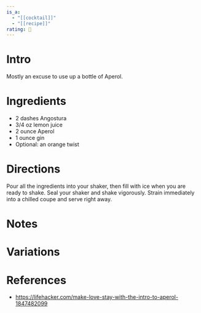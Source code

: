 ```yaml
---
is_a:
  - "[[cocktail]]"
  - "[[recipe]]"
rating: 🤞
---
```

# Intro
Mostly an excuse to use up a bottle of Aperol.

# Ingredients
* 2 dashes Angostura
* 3/4 oz lemon juice
* 2 ounce Aperol
* 1 ounce gin
* Optional: an orange twist

# Directions
Pour all the ingredients into your shaker, then fill with ice when you are ready to shake. Seal your shaker and shake vigorously. Strain immediately into a chilled coupe and serve right away.

# Notes

# Variations

# References
- https://lifehacker.com/make-love-stay-with-the-intro-to-aperol-1847482099
